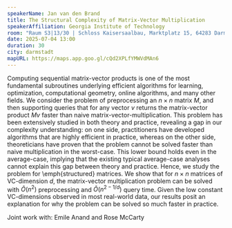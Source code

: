 ```yaml
---
speakerName: Jan van den Brand
title: The Structural Complexity of Matrix-Vector Multiplication
speakerAffiliation: Georgia Institute of Technology
room: "Raum S3|13/30 | Schloss Kaisersaalbau, Marktplatz 15, 64283 Darmstadt"
date: 2025-07-04 13:00
duration: 30
city: darmstadt
mapURL: https://maps.app.goo.gl/cQd2XPLfYMWVdMAn6
---
```

Computing sequential matrix-vector products is one of the most
fundamental subroutines underlying efficient algorithms for learning,
optimization, computational geometry, online algorithms, and many other
fields. We consider the problem of preprocessing an $n\times n$ matrix
$M$, and then supporting queries that for any vector $v$ returns the
matrix-vector product $Mv$ faster than naive matrix-vector-multiplication.
This problem has been extensively studied in both theory and practice,
revealing a gap in our complexity understanding: on one side,
practitioners have developed algorithms that are highly efficient in
practice, whereas on the other side, theoreticians have proven that the
problem cannot be solved faster than naive multiplication in the
worst-case. This lower bound holds even in the average-case, implying
that the existing typical average-case analyses cannot explain this gap
between theory and practice. Hence, we study the problem for
\emph{structured} matrices.
We show that for $n\times n$ matrices of VC-dimension $d$, the
matrix-vector multiplication problem can be solved with $\widetilde{O}(n^2)$
preprocessing and $\widetilde{O}(n^{2-1/d})$ query time.  Given the low
constant VC-dimensions observed in most real-world data, our results
posit an explanation for why the problem can be solved so much faster in
practice.

Joint work with: Emile Anand and Rose McCarty


